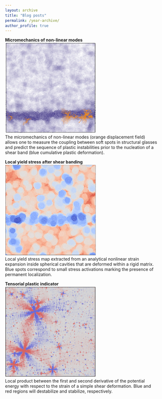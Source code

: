 ```yaml
---
layout: archive
title: "Blog posts"
permalink: /year-archive/
author_profile: true
---
```


**Micromechanics of non-linear modes**
<br/>
<img src="/images/micromeca_non_linear_modes-min.png" width="300" height="300">
<br/>
The micromechanics of non-linear modes (orange displacement field) allows one to measure the coupling between soft spots in structural glasses and predict the sequence of plastic instabilities prior to the nucleation of a shear band (blue cumulative plastic deformation).
<br/>

**Local yield stress after shear banding**
<br/>
<img src="/images/strain_expansion-min.png" width="300" height="300">
<br/>
Local yield stress map extracted from an analytical nonlinear strain expansion inside spherical cavities that are deformed within a rigid matrix. Blue spots correspond to small stress activations marking the presence of permanent localization.
<br/>

**Tensorial plastic indicator**
<br/>
<img src="/images/pairwise_product-min.png" width="300" height="300">
<br/>
Local product between the first and second derivative of the potential energy with respect to the strain of a simple shear deformation. Blue and red regions will destabilize and stabilize, respectively.</figcaption>
<br/>

